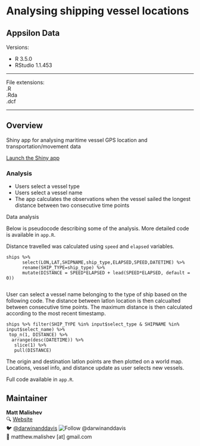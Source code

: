 # Analysing shipping vessel locations 
## Appsilon Data   

Versions:  
 - R 3.5.0  
 - RStudio 1.1.453      

******

File extensions:   
.R  
.Rda  
.dcf 

******  

## Overview      

Shiny app for analysing maritime vessel GPS location and transportation/movement data     

[Launch the Shiny app](https://darwinanddavis.shinyapps.io/ships/)    

### Analysis  

* Users select a vessel type     
* Users select a vessel name     
* The app calculates the observations when the vessel sailed the longest distance between two consecutive time points     

Data analysis    

Below is pseudocode describing some of the analysis. More detailed code is available in `app.R`.   

Distance travelled was calculated using `speed` and `elapsed` variables.  

```
ships %>%
      select(LON,LAT,SHIPNAME,ship_type,ELAPSED,SPEED,DATETIME) %>%
      rename(SHIP_TYPE=ship_type) %>%
      mutate(DISTANCE = SPEED*ELAPSED + lead(SPEED*ELAPSED, default = 0))
    
```

User can select a vessel name belonging to the type of ship based on the following code. The distance between latlon location is then calcualted between consecutive time points. The maximum distance is then calculated according to the most recent timestamp. 

```
ships %>% filter(SHIP_TYPE %in% input$select_type & SHIPNAME %in% input$select_name) %>%
 top_n(1, DISTANCE) %>%
  arrange(desc(DATETIME)) %>%
   slice(1) %>% 
   pull(DISTANCE)

```

The origin and destination latlon points are then plotted on a world map. Locations, vessel info, and distance update as user selects new vessels.  

Full code available in `app.R`.      

## Maintainer      
**Matt Malishev**       
:mag: [Website](https://darwinanddavis.github.io/DataPortfolio/)        
:bird: [@darwinanddavis](https://twitter.com/darwinanddavis) <a><img src="https://img.shields.io/twitter/follow/darwinanddavis.svg?label=Follow%20@darwinanddavis" alt="Follow @darwinanddavis"/></a>    
:email: matthew.malishev [at] gmail.com          

